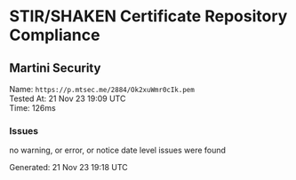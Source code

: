 # STIR/SHAKEN Certificate Repository Compliance

## Martini Security

Name: `https://p.mtsec.me/2884/Ok2xuWmr0cIk.pem`\
Tested At: 21 Nov 23 19:09 UTC\
Time: 126ms

### Issues

no warning, or error, or notice date level issues were found

Generated: 21 Nov 23 19:18 UTC